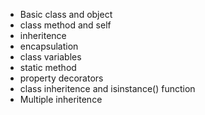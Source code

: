 - Basic class and object
- class method and self
- inheritence
- encapsulation
- class variables
- static method
- property decorators
- class inheritence and isinstance() function
- Multiple inheritence